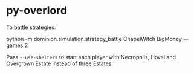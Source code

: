 # py-overlord

To battle strategies:

python -m dominion.simulation.strategy_battle ChapelWitch BigMoney --games 2

Pass `--use-shelters` to start each player with Necropolis, Hovel and
Overgrown Estate instead of three Estates.
